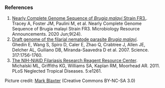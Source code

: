 
### References

   1. [Nearly Complete Genome Sequence of *Brugia malayi* Strain
FR3.](https://europepmc.org/article/MED/32527783).\
Tracey A, Foster JM, Paulini M, et al. Nearly Complete Genome Sequence of Brugia malayi Strain FR3. Microbiology Resource Announcements. 2020 Jun;9(24).
   2. [Draft genome of the filarial nematode parasite *Brugia
malayi*](http://europepmc.org/abstract/MED/17885136).\
Ghedin E, Wang S, Spiro D, Caler E, Zhao Q, Crabtree J, Allen JE,
Delcher AL, Guiliano DB, Miranda-Saavedra D et al. 2007. Science.
317:1756-1760.
   3. [The NIH-NIAID Filariasis Research Reagent Resource
Center](http://europepmc.org/abstract/MED/22140585).\
Michalski ML, Griffiths KG, Williams SA, Kaplan RM, Moorhead
AR. 2011. PLoS Neglected Tropical Diseases. 5:e1261.

Picture credit: [Mark Blaxter](http://eol.org/pages/2921743/overview)
(Creative Commons BY-NC-SA 3.0)

